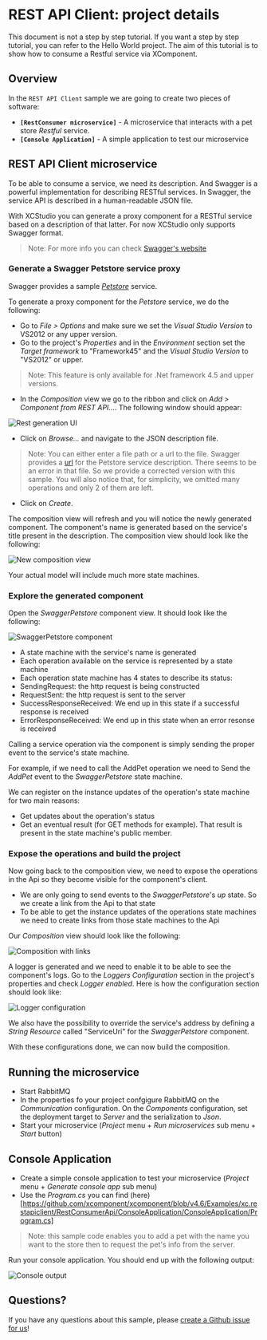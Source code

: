 # REST API Client: project details

This document is not a step by step tutorial. If you want a step by step tutorial, you can refer to the Hello World project. 
The aim of this tutorial is to show how to consume a Restful service via XComponent.

## Overview

In the `REST API Client` sample we are going to create two pieces of software:
* **`[RestConsumer microservice]`** - A microservice that interacts with a pet store *Restful* service. 
* **`[Console Application]`** - A simple application to test our microservice

## REST API Client microservice

To be able to consume a service, we need its description. 
And Swagger is a powerful implementation for describing RESTful services. 
In Swagger, the service API is described in a human-readable JSON file.

With XCStudio you can generate a proxy component for a RESTful service based on a description of that latter.
For now XCStudio only supports Swagger format.

> Note: For more info you can check [Swagger's website](http://swagger.io/)

### Generate a Swagger Petstore service proxy

Swagger provides a sample [*Petstore*](http://petstore.swagger.io/) service.

To generate a proxy component for the *Petstore* service, we do the following:

* Go to *File > Options* and make sure we set the *Visual Studio Version* to VS2012 or any upper version.
* Go to the project's *Properties* and in the *Environment* section set the *Target framework* to "Framework45" and the *Visual Studio Version* to "VS2012" or upper.

>Note: This feature is only available for .Net framework 4.5 and upper versions.

* In the *Composition* view we go to the ribbon and click on *Add > Component from REST API...*. 
The following window should appear:

 ![Rest generation UI](images/rest_generation_ui.jpg)

* Click on *Browse...* and navigate to the JSON description file.
> Note: You can either enter a file path or a url to the file. 
Swagger provides a [url](http://petstore.swagger.io/v2/swagger.json) for the Petstore service description.
There seems to be an error in that file. So we provide a corrected version with this sample. You will 
also notice that, for simplicity, we omitted many operations and only 2 of them are left. 

* Click on *Create*.

 The composition view will refresh and you will notice the newly generated component. The component's name
is generated based on the service's title present in the description. The composition view should look like the following:
 
 ![New composition view](images/New_composition_view.jpg)

Your actual model will include much more state machines.
  
### Explore the generated component

 Open the *SwaggerPetstore* component view. It should look like the following:
 
 ![SwaggerPetstore component](images/SwaggerPetstore_component.jpg)
 
 * A state machine with the service's name is generated
 * Each operation available on the service is represented by a state machine
 * Each operation state machine has 4 states to describe its status:
  * SendingRequest: the http request is being constructed
  * RequestSent: the http request is sent to the server
  * SuccessResponseReceived: We end up in this state if a successful response is received
  * ErrorResponseReceived: We end up in this state when an error resonse is received
  
Calling a service operation via the component is simply sending the proper event to the service's state machine.
 
For example, if we need to call the AddPet operation we need to Send the *AddPet* event to the *SwaggerPetstore* state machine.

We can register on the instance updates of the operation's state machine for two main reasons:
* Get updates about the operation's status
* Get an eventual result (for GET methods for example). That result is present in the state machine's public member.

### Expose the operations and build the project

Now going back to the composition view, we need to expose the operations in the Api so they become visible for the component's client.

* We are only going to send events to the *SwaggerPetstore*'s *up* state. So we create a link from the Api to that state
* To be able to get the instance updates of the operations state machines we need to create links from those state machines to the Api

Our *Composition* view should look like the following:

 ![Composition with links](images/Composition_with_links.jpg)
 
A logger is generated and we need to enable it to be able to see the component's logs.
Go to the *Loggers Configuration* section in the project's properties and check *Logger enabled*.
Here is how the configuration section should look like:

  ![Logger configuration](images/Logger_configuration.jpg)
  
We also have the possibility to override the service's address by defining a *String Resource* called "ServiceUri" for the *SwaggerPetstore* component.

With these configurations done, we can now build the composition.
  
## Running the microservice

* Start RabbitMQ
* In the properties fo your project confgigure RabbitMQ on the *Communication* configuration. On the *Components* configuration, set the deployment target to *Server* and the serialization to *Json*.
* Start your microservice (*Project* menu + *Run microservices* sub menu + *Start* button)

## Console Application
 
* Create a simple console application to test your microservice (*Project* menu + *Generate console app* sub menu)
* Use the *Program.cs* you can find (here)[https://github.com/xcomponent/xcomponent/blob/v4.6/Examples/xc.restapiclient/RestConsumerApi/ConsoleApplication/ConsoleApplication/Program.cs]

> Note: this sample code enables you to add a pet with the name you want to the store then to request the pet's info from the server.

 Run your console application. You should end up with the following output: 

 ![Console output](images/ConsoleApp_output.jpg)
 
## Questions?

If you have any questions about this sample, please [create a Github issue for us](https://github.com/xcomponent/xcomponent/issues)!
